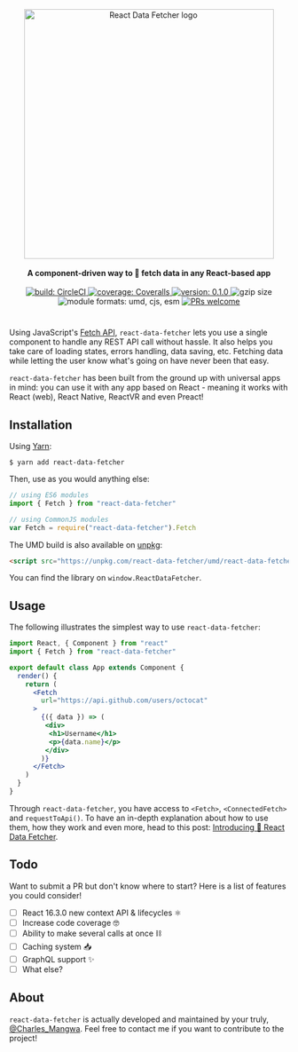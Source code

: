 <div align="center">
  <a href="https://github.com/CharlesMangwa/react-data-fetcher" target="\_parent">
    <img 
      alt="React Data Fetcher logo"
      src="https://image.ibb.co/f6o7G6/RDF.png"
      style="width:450px;"
    />
  </a>
</div>

<br />

<div align="center">
  <strong>A component-driven way to 🎣 fetch data in any React-based app</strong>
  <br />
  <br />
  <a href="https://circleci.com/gh/CharlesMangwa/react-data-fetcher">
    <img
      alt="build: CircleCI"
      src="https://circleci.com/gh/CharlesMangwa/react-data-fetcher.svg?style=shield&circle-token=ec4d3afecb3cd2d7fd6712b2a6b2f576b9dfb08f"
    />
  </a>
  <a href="https://coveralls.io/github/CharlesMangwa/react-data-fetcher?branch=master">
    <img
      alt="coverage: Coveralls"
      src="https://coveralls.io/repos/github/CharlesMangwa/react-data-fetcher/badge.svg?branch=master&t=YCvNBr"
    />
  </a>
  <a href="https://www.npmjs.com/package/react-data-fetcher">
    <img
      alt="version: 0.1.0"
      src="https://img.shields.io/npm/v/react-data-fetcher.svg"
    />
  </a>
  <img 
    alt="gzip size"
    src="http://img.badgesize.io/https://npmcdn.com/react-data-fetcher/umd/react-data-fetcher.min.js?compression=gzip"
  />
  <img
    alt="module formats: umd, cjs, esm"
    src="https://img.shields.io/badge/module%20formats-umd%2C%20cjs%2C%20esm-green.svg"
  />
  <a href="https://github.com/CharlesMangwa/react-data-fetcher/pulls">
    <img
      alt="PRs welcome"
      src="https://img.shields.io/badge/PRs-welcome-brightgreen.svg"
    />
  </a>
</div>

# 

Using JavaScript's [Fetch API](https://github.github.io/fetch/), `react-data-fetcher` lets you use a single component to handle any REST API call without hassle. It also helps you take care of loading states, errors handling, data saving, etc. Fetching data while letting the user know what's going on have never been that easy.

`react-data-fetcher` has been built from the ground up with universal apps in mind: you can use it with any app based on React - meaning it works with React (web), React Native, ReactVR and even Preact!


## Installation

Using [Yarn](https://yarnpkg.com/):

```shell
$ yarn add react-data-fetcher
```

Then, use as you would anything else:

```js
// using ES6 modules
import { Fetch } from "react-data-fetcher"

// using CommonJS modules
var Fetch = require("react-data-fetcher").Fetch
```

The UMD build is also available on [unpkg](https://unpkg.com):

```html
<script src="https://unpkg.com/react-data-fetcher/umd/react-data-fetcher.min.js"></script>
```

You can find the library on `window.ReactDataFetcher`.

## Usage

The following illustrates the simplest way to use `react-data-fetcher`:

```jsx
import React, { Component } from "react"
import { Fetch } from "react-data-fetcher"

export default class App extends Component {
  render() {
    return (
      <Fetch
        url="https://api.github.com/users/octocat"
      >
        {({ data }) => (
         <div>
          <h1>Username</h1>
          <p>{data.name}</p>
         </div>
        )}
      </Fetch>
    )
  }
}
```

Through `react-data-fetcher`, you have access to `<Fetch>`, `<ConnectedFetch>` and `requestToApi()`. To have an in-depth explanation about how to use them, how they work and even more, head to this post: [Introducing 🎣 React Data Fetcher](https://medium.com/p/2140a1d36cc8/).

## Todo

Want to submit a PR but don't know where to start? Here is a list of features you could consider!

- [ ] React 16.3.0 new context API & lifecycles  ⚛️
- [ ] Increase code coverage 🤓
- [ ] Ability to make several calls at once ⛓
- [ ] Caching system 📥
- [ ] GraphQL support ✨ 
- [ ] What else?

## About

`react-data-fetcher` is actually developed and maintained by your truly, [@Charles_Mangwa](https://twitter.com/Charles_Mangwa). Feel free to contact me if you want to contribute to the project!

